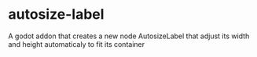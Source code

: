 # autosize-label
A godot addon that creates a new node AutosizeLabel that adjust its width and height automaticaly to fit its container
